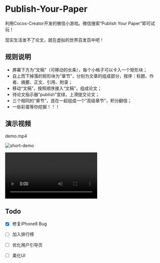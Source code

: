 # Publish-Your-Paper
利用Cocos-Creator开发的微信小游戏。微信搜索“Publish Your Paper”即可试玩！

现实生活发不了论文，就在虚拟的世界百发百中吧！

## 规则说明
- 屏幕下方为“文稿”（可移动的长条），每个小格子可以卡入一个矩形块；
- 自上而下掉落的矩形块为“章节”，分别为文章的组成部分，按序：标题、作者、摘要、正文、引用、附录；
- 移动“文稿”，按照顺序接入“文稿”，组成论文；
- 待论文指示器“publish”变绿，上滑提交论文；
- 三个相同的“章节”，连在一起组成一个“高级章节”，积分翻倍；
- 一些彩蛋等你挖掘！！！

## 演示视频
demo.mp4

![short-demo](short-demo.gif)

<video src="https://raw.githubusercontent.com/2448845600/Publish-Your-Paper/master/demo.mp4"></video>

## Todo
- [x] 修复iPhone8 Bug
- [ ] 加入排行榜
- [ ] 优化用户引导页
- [ ] 美化UI

